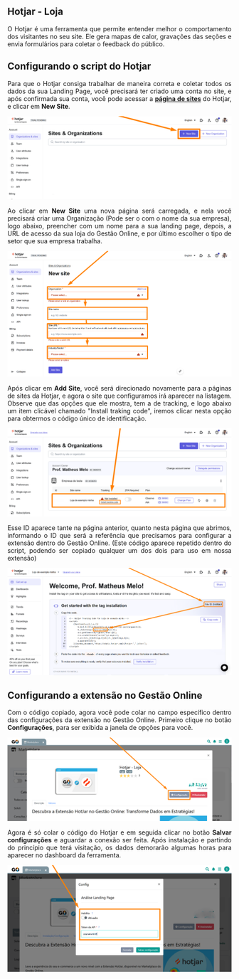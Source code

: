 <div style="text-align: justify">

## Hotjar - Loja

O Hotjar é uma ferramenta que permite entender melhor o comportamento dos visitantes no seu site. Ele gera mapas de calor, gravações das seções e envia formulários para coletar o feedback do público.

## Configurando o script do Hotjar

Para que o Hotjar consiga trabalhar de maneira correta e coletar todos os dados da sua Landing Page, você precisará ter criado uma conta no site, e após confirmada sua conta, você pode acessar a <a href="https://insights.hotjar.com/site/list" target="_blank">**página de sites**</a> do Hotjar, e clicar em **New Site**.

![](https://github.com/Gestao-Online/public-docs/blob/b599eb9ebe2b8f87b5c60651e5b0bc00929bd2ed/erp-v2/assets/marketplace/hotjar_loja/extensao_hotjar_loja_02.png?raw=true)

Ao clicar em **New Site** uma nova página será carregada, e nela você precisará criar uma Organização (Pode ser o com o nome da sua empresa), logo abaixo, preencher com um nome para a sua landing page, depois, a URL de acesso da sua loja do Gestão Online, e por último escolher o tipo de setor que sua empresa trabalha.

![](https://github.com/Gestao-Online/public-docs/blob/b599eb9ebe2b8f87b5c60651e5b0bc00929bd2ed/erp-v2/assets/marketplace/hotjar_loja/extensao_hotjar_loja_03.png?raw=true)

Após clicar em **Add Site**, você será direcionado novamente para a páginas de sites da Hotjar, e agora o site que configuramos irá aparecer na listagem. Observe que das opções que ele mostra, tem a de tracking, e logo abaixo um item clicável chamado "Install traking code", iremos clicar nesta opção para obtermos o código único de identificação.

![](https://github.com/Gestao-Online/public-docs/blob/b599eb9ebe2b8f87b5c60651e5b0bc00929bd2ed/erp-v2/assets/marketplace/hotjar_loja/extensao_hotjar_loja_04.png?raw=true)

Esse ID aparece tante na página anterior, quanto nesta página que abrimos, informando o ID que será a referência que precisamos para configurar a extensão dentro do Gestão Online. (Este código aparece repetido dentro do script, podendo ser copiado qualquer um dos dois para uso em nossa extensão)

![](https://github.com/Gestao-Online/public-docs/blob/b599eb9ebe2b8f87b5c60651e5b0bc00929bd2ed/erp-v2/assets/marketplace/hotjar_loja/extensao_hotjar_loja_05.png?raw=true)

## Configurando a extensão no Gestão Online

Com o código copiado, agora você pode colar no campo específico dentro das configurações da extensão no Gestão Online. Primeiro clique no botão **Configurações**, para ser exibida a janela de opções para você.

![](https://github.com/Gestao-Online/public-docs/blob/b599eb9ebe2b8f87b5c60651e5b0bc00929bd2ed/erp-v2/assets/marketplace/hotjar_loja/extensao_hotjar_loja_06.png?raw=true)

Agora é só colar o código do Hotjar e em seguida clicar no botão **Salvar configurações** e aguardar a conexão ser feita. Após instalação e partindo do princípio que terá visitação, os dados demorarão algumas horas para aparecer no dashboard da ferramenta.

![](https://github.com/Gestao-Online/public-docs/blob/a401a711a6bfe21125984dcb685abcd2979072b9/erp-v2/assets/marketplace/hotjar_loja/extensao_hotjar_loja_07.png?raw=true)

</div>